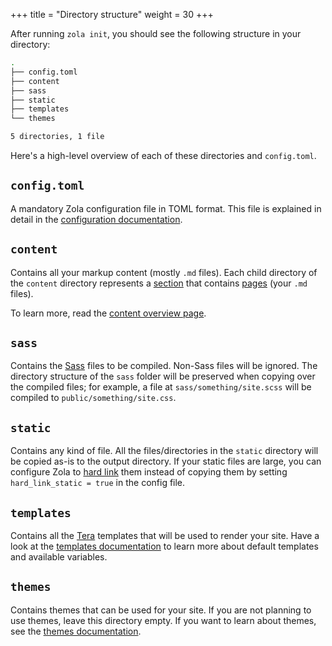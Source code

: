 +++
title = "Directory structure"
weight = 30
+++

After running `zola init`, you should see the following structure in your directory:


```bash
.
├── config.toml
├── content
├── sass
├── static
├── templates
└── themes

5 directories, 1 file
```

Here's a high-level overview of each of these directories and `config.toml`.

## `config.toml`
A mandatory Zola configuration file in TOML format.
This file is explained in detail in the [configuration documentation](@/documentation/getting-started/configuration.md).

## `content`
Contains all your markup content (mostly `.md` files).
Each child directory of the `content` directory represents a [section](@/documentation/content/section.md)
that contains [pages](@/documentation/content/page.md) (your `.md` files).

To learn more, read the [content overview page](@/documentation/content/overview.md).

## `sass`
Contains the [Sass](https://sass-lang.com) files to be compiled. Non-Sass files will be ignored.
The directory structure of the `sass` folder will be preserved when copying over the compiled files; for example, a file at
`sass/something/site.scss` will be compiled to `public/something/site.css`.

## `static`
Contains any kind of file. All the files/directories in the `static` directory will be copied as-is to the output directory.
If your static files are large, you can configure Zola to [hard link](https://en.wikipedia.org/wiki/Hard_link) them
instead of copying them by setting `hard_link_static = true` in the config file.

## `templates`
Contains all the [Tera](https://tera.netlify.com) templates that will be used to render your site.
Have a look at the [templates documentation](@/documentation/templates/_index.md) to learn more about default templates
and available variables.

## `themes`
Contains themes that can be used for your site. If you are not planning to use themes, leave this directory empty.
If you want to learn about themes, see the [themes documentation](@/documentation/themes/_index.md).
